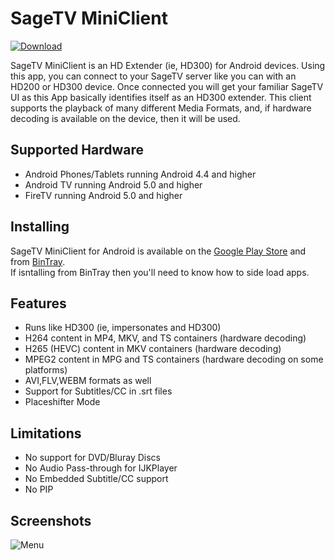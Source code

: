 # SageTV MiniClient
[ ![Download](https://api.bintray.com/packages/opensagetv/sagetv/SageTV/images/download.svg) ](https://bintray.com/opensagetv/sagetv/SageTV/_latestVersion)

SageTV MiniClient is an HD Extender (ie, HD300) for Android devices. Using this app, you can connect to your SageTV server like you can with an HD200 or HD300 device. Once connected you will get your familiar SageTV UI as this App basically identifies itself as an HD300 extender.
This client supports the playback of many different Media Formats, and, if hardware decoding is available on the device, then it will be used.

## Supported Hardware
* Android Phones/Tablets running Android 4.4 and higher
* Android TV running Android 5.0 and higher
* FireTV running Android 5.0 and higher

## Installing
SageTV MiniClient for Android is available on the [Google Play Store](https://play.google.com/store/apps/details?id=sagex.miniclient.android.tv&hl=en) and from [BinTray](https://bintray.com/opensagetv/sagetv/SageTV/_latestVersion).  
If isntalling from BinTray then you'll need to know how to side load apps. 

## Features
* Runs like HD300 (ie, impersonates and HD300)
* H264 content in MP4, MKV, and TS containers (hardware decoding)
* H265 (HEVC) content in MKV containers (hardware decoding)
* MPEG2 content in MPG and TS containers (hardware decoding on some platforms)
* AVI,FLV,WEBM formats as well
* Support for Subtitles/CC in .srt files
* Placeshifter Mode

## Limitations
* No support for DVD/Bluray Discs
* No Audio Pass-through for IJKPlayer
* No Embedded Subtitle/CC support
* No PIP

## Screenshots
![Menu](https://raw.githubusercontent.com/OpenSageTV/sagetv-miniclient/master/playstore/tv/gemstone_tv_menu.png)